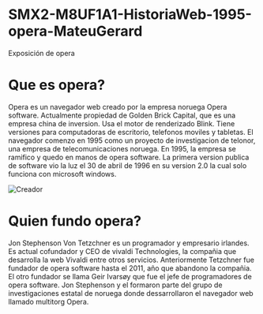 # SMX2-M8UF1A1-HistoriaWeb-1995-opera-MateuGerard
Exposición de opera
# Que es opera?

Opera es un navegador web creado por la empresa noruega Opera software. Actualmente propiedad de Golden Brick Capital, que es una empresa china de inversion. Usa el motor de renderizado Blink. Tiene versiones para computadoras de escritorio, telefonos moviles y tabletas.
El navegador comenzo en 1995 como un proyecto de investigacion de telonor, una empresa de telecomunicaciones noruega. En 1995, la empresa se ramifico y quedo en manos de opera software. 
La primera version publica de software vio la luz el 30 de abril de 1996 en su version 2.0 la cual solo funciona con microsoft windows.

![Creador](https://github.com/gery1810/SMX2-M8UF1A1-HistoriaWeb-1995-opera-MateuGerard/commit/52a22f7332417e6d92f995ff97db9298a0556dfd "creador")

# Quien fundo opera? 
Jon Stephenson Von Tetzchner es un programador y empresario irlandes. Es actual cofundador y CEO de vivaldi Technologies, la compañia que desarrolla la web Vivaldi entre otros servicios. Anteriormente Tetzchner fue fundador de opera software hasta el 2011, año que abandono la compañia.
El otro fundador se llama Geir Ivarsøy que fue el jefe de programadores de opera software. Jon Stephenson y el formaron parte del grupo de investigaciones estatal de noruega donde dessarrollaron el navegador web llamado multitorg Opera.